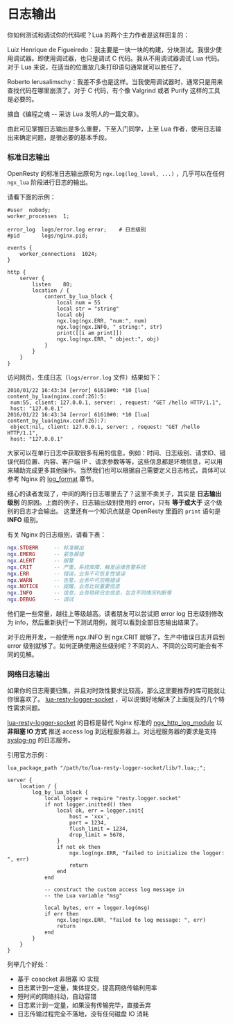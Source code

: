 # 日志输出

你如何测试和调试你的代码呢？Lua 的两个主力作者是这样回复的：

Luiz Henrique de Figueiredo：我主要是一块一块的构建，分块测试。我很少使用调试器。即使用调试器，也只是调试 C 代码。我从不用调试器调试 Lua 代码。对于 Lua 来说，在适当的位置放几条打印语句通常就可以胜任了。

Roberto Ierusalimschy：我差不多也是这样。当我使用调试器时，通常只是用来查找代码在哪里崩溃了。对于 C 代码，有个像 Valgrind 或者 Purify 这样的工具是必要的。

摘自《编程之魂 -- 采访 Lua 发明人的一篇文章》。

由此可见掌握日志输出是多么重要，下至入门同学，上至 Lua 作者，使用日志输出来确定问题，是很必要的基本手段。

### 标准日志输出

OpenResty 的标准日志输出原句为 `ngx.log(log_level, ...)` ，几乎可以在任何 `ngx_lua` 阶段进行日志的输出。

请看下面的示例：

```nginx
#user  nobody;
worker_processes  1;

error_log  logs/error.log error;    # 日志级别
#pid       logs/nginx.pid;

events {
    worker_connections  1024;
}

http {
    server {
        listen    80;
        location / {
            content_by_lua_block {
                local num = 55
                local str = "string"
                local obj
                ngx.log(ngx.ERR, "num:", num)
                ngx.log(ngx.INFO, " string:", str)
                print([[i am print]])
                ngx.log(ngx.ERR, " object:", obj)
            }
        }
    }
}
```

访问网页，生成日志（`logs/error.log` 文件）结果如下：

```shell
2016/01/22 16:43:34 [error] 61610#0: *10 [lua] content_by_lua(nginx.conf:26):5:
 num:55, client: 127.0.0.1, server: , request: "GET /hello HTTP/1.1",
 host: "127.0.0.1"
2016/01/22 16:43:34 [error] 61610#0: *10 [lua] content_by_lua(nginx.conf:26):7:
 object:nil, client: 127.0.0.1, server: , request: "GET /hello HTTP/1.1",
 host: "127.0.0.1"
```

大家可以在单行日志中获取很多有用的信息，例如：时间、日志级别、请求ID、错误代码位置、内容、客户端 IP 、请求参数等等，这些信息都是环境信息，可以用来辅助完成更多其他操作。当然我们也可以根据自己需要定义日志格式，具体可以参考 Nginx 的 [log_format](http://nginx.org/en/docs/http/ngx_http_log_module.html#log_format) 章节。

细心的读者发现了，中间的两行日志哪里去了？这里不卖关子，其实是 **日志输出级别** 的原因。上面的例子，日志输出级别使用的 error，只有 **等于或大于** 这个级别的日志才会输出。
这里还有一个知识点就是 OpenResty 里面的 `print` 语句是 **INFO** 级别。

有关 Nginx 的日志级别，请看下表：

```lua
ngx.STDERR     -- 标准输出
ngx.EMERG      -- 紧急报错
ngx.ALERT      -- 报警
ngx.CRIT       -- 严重，系统故障，触发运维告警系统
ngx.ERR        -- 错误，业务不可恢复性错误
ngx.WARN       -- 告警，业务中可忽略错误
ngx.NOTICE     -- 提醒，业务比较重要信息
ngx.INFO       -- 信息，业务琐碎日志信息，包含不同情况判断等
ngx.DEBUG      -- 调试
```

他们是一些常量，越往上等级越高。读者朋友可以尝试把 error log 日志级别修改为 info，然后重新执行一下测试用例，就可以看到全部日志输出结果了。

对于应用开发，一般使用 ngx.INFO 到 ngx.CRIT 就够了。生产中错误日志开启到 error 级别就够了。如何正确使用这些级别呢？不同的人、不同的公司可能会有不同的见解。

### 网络日志输出

如果你的日志需要归集，并且对时效性要求比较高，那么这里要推荐的库可能就让你很喜欢了。 [lua-resty-logger-socket](https://github.com/cloudflare/lua-resty-logger-socket) ，可以说很好地解决了上面提及的几个特性需求问题。

[lua-resty-logger-socket](https://github.com/cloudflare/lua-resty-logger-socket) 的目标是替代 Nginx 标准的 [ngx_http_log_module](http://nginx.org/en/docs/http/ngx_http_log_module.html) 以 **非阻塞 IO 方式** 推送 access log 到远程服务器上。对远程服务器的要求是支持 [syslog-ng](http://www.balabit.com/network-security/syslog-ng) 的日志服务。

引用官方示例：

```nginx
lua_package_path "/path/to/lua-resty-logger-socket/lib/?.lua;;";

server {
    location / {
        log_by_lua_block {
            local logger = require "resty.logger.socket"
            if not logger.initted() then
                local ok, err = logger.init{
                    host = 'xxx',
                    port = 1234,
                    flush_limit = 1234,
                    drop_limit = 5678,
                }
                if not ok then
                    ngx.log(ngx.ERR, "failed to initialize the logger: ", err)
                    return
                end
            end

            -- construct the custom access log message in
            -- the Lua variable "msg"

            local bytes, err = logger.log(msg)
            if err then
                ngx.log(ngx.ERR, "failed to log message: ", err)
                return
            end
        }
    }
}
```

列举几个好处：

* 基于 cosocket 非阻塞 IO 实现
* 日志累计到一定量，集体提交，提高网络传输利用率
* 短时间的网络抖动，自动容错
* 日志累计到一定量，如果没有传输完毕，直接丢弃
* 日志传输过程完全不落地，没有任何磁盘 IO 消耗

